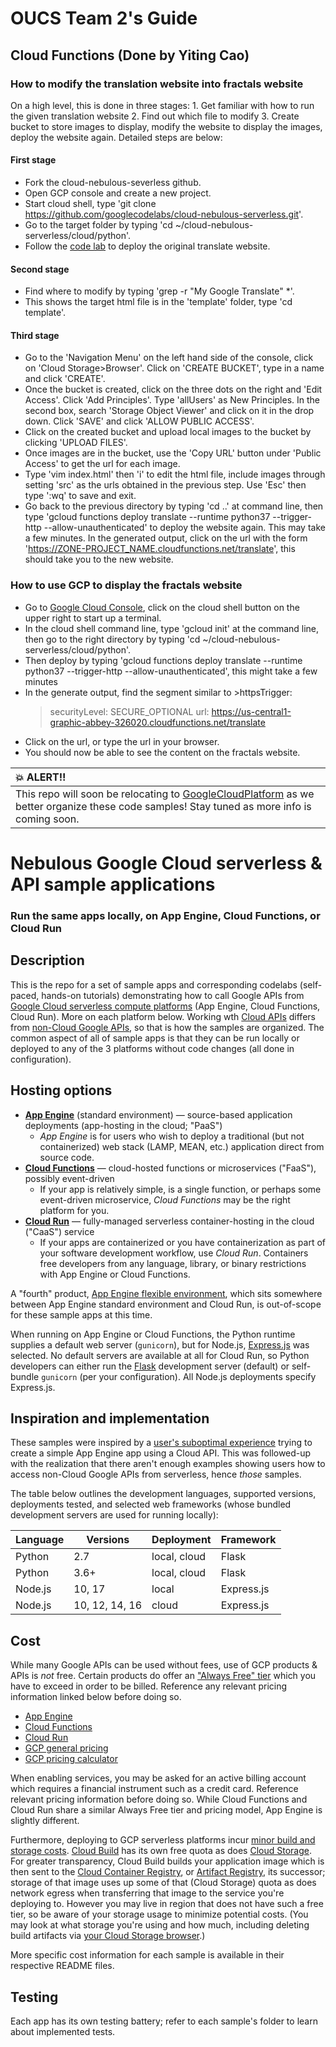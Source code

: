 # OUCS Team 2's Guide
## Cloud Functions (Done by Yiting Cao)
### How to modify the translation website into fractals website
On a high level, this is done in three stages: 1. Get familiar with how to run the given translation website 2. Find out which file to modify 3. Create bucket to store images to display, modify the website to display the images, deploy the website again. Detailed steps are below:
#### First stage
- Fork the cloud-nebulous-severless github.
- Open GCP console and create a new project.
- Start cloud shell, type 'git clone https://github.com/googlecodelabs/cloud-nebulous-serverless.git'.
- Go to the target folder by typing 'cd ~/cloud-nebulous-serverless/cloud/python'.
- Follow the [code lab](https://codelabs.developers.google.com/codelabs/cloud-nebulous-serverless-python-gcf?utm_source=codelabs&utm_medium=et&utm_campaign=CDR_wes_aap-serverless_nebservgcf_sms_201020&utm_content=-#0) to deploy the original translate website.
#### Second stage
- Find where to modify by typing 'grep -r "My Google Translate" *'.
- This shows the target html file is in the 'template' folder, type 'cd template'.
#### Third stage
- Go to the 'Navigation Menu' on the left hand side of the console, click on 'Cloud Storage>Browser'. Click on 'CREATE BUCKET', type in a name and click 'CREATE'.
-  Once the bucket is created, click on the three dots on the right and 'Edit Access'. Click 'Add Principles'. Type 'allUsers' as New Principles. In the second box, search 'Storage Object Viewer' and click on it in the drop down. Click 'SAVE' and click 'ALLOW PUBLIC ACCESS'.
-  Click on the created bucket and upload local images to the bucket by clicking 'UPLOAD FILES'.
-  Once images are in the bucket, use the 'Copy URL' button under 'Public Access' to get the url for each image.
-  Type 'vim index.html' then 'i' to edit the html file, include images through setting 'src' as the urls obtained in the previous step. Use 'Esc' then type ':wq' to save and exit.
-  Go back to the previous directory by typing 'cd ..' at command line, then type 'gcloud functions deploy translate --runtime python37 --trigger-http --allow-unauthenticated' to deploy the website again. This may take a few minutes. In the generated output, click on the url with the form 'https://ZONE-PROJECT_NAME.cloudfunctions.net/translate', this should take you to the new website.
### How to use GCP to display the fractals website
- Go to [Google Cloud Console](https://console.cloud.google.com/home/dashboard?project=graphic-abbey-326020), click on the cloud shell button on the upper right to start up a terminal.
- In the cloud shell command line, type 'gcloud init' at the command line, then go to the right directory by typing 'cd ~/cloud-nebulous-serverless/cloud/python'.
- Then deploy by typing 'gcloud functions deploy translate --runtime python37 --trigger-http --allow-unauthenticated', this might take a few minutes
- In the generate output, find the segment similar to >httpsTrigger:
  >securityLevel: SECURE_OPTIONAL
  >url: https://us-central1-graphic-abbey-326020.cloudfunctions.net/translate
- Click on the url, or type the url in your browser.
- You should now be able to see the content on the fractals website.


| :boom: ALERT!!             |
|:---------------------------|
| This repo will soon be relocating to [GoogleCloudPlatform](https://github.com/GoogleCloudPlatform) as we better organize these code samples! Stay tuned as more info is coming soon. |


# Nebulous Google Cloud serverless &amp; API sample applications
### Run the same apps locally, on App Engine, Cloud Functions, or Cloud Run

## Description

This is the repo for a set of sample apps and corresponding codelabs (self-paced, hands-on tutorials) demonstrating how to call Google APIs from [Google Cloud serverless compute platforms](https://cloud.google.com/serverless) (App Engine, Cloud Functions, Cloud Run). More on each platform below. Working wth [Cloud APIs](cloud) differs from [non-Cloud Google APIs](noncloud), so that is how the samples are organized. The common aspect of all of sample apps is that they can be run locally or deployed to any of the 3 platforms without code changes (all done in configuration).


## Hosting options

- **[App Engine](https://cloud.google.com/appengine)** (standard environment) — source-based application deployments (app-hosting in the cloud; "PaaS")
    - _App Engine_ is for users who wish to deploy a traditional (but not containerized) web stack (LAMP, MEAN, etc.) application direct from source code.
- **[Cloud Functions](https://cloud.google.com/functions)** — cloud-hosted functions or microservices ("FaaS"), possibly event-driven
    - If your app is relatively simple, is a single function, or perhaps some event-driven microservice, _Cloud Functions_ may be the right platform for you.
- **[Cloud Run](https://cloud.run)** — fully-managed serverless container-hosting in the cloud ("CaaS") service
    - If your apps are containerized or you have containerization as part of your software development workflow, use _Cloud Run_. Containers free developers from any language, library, or binary restrictions with App Engine or Cloud Functions.

A "fourth" product, [App Engine flexible environment](https://cloud.google.com/appengine/docs/flexible), which sits somewhere between App Engine standard environment and Cloud Run, is out-of-scope for these sample apps at this time.

When running on App Engine or Cloud Functions, the Python runtime supplies a default web server (`gunicorn`), but for Node.js, [Express.js](http://expressjs.com) was selected. No default servers are available at all for Cloud Run, so Python developers can either run the [Flask](https://flask.palletsprojects.com) development server (default) or self-bundle `gunicorn` (per your configuration). All Node.js deployments specify Express.js.


## Inspiration and implementation

These samples were inspired by a [user's suboptimal experience](https://www.mail-archive.com/google-appengine@googlegroups.com/msg94549.html) trying to create a simple App Engine app using a Cloud API. This was followed-up with the realization that there aren't enough examples showing users how to access non-Cloud Google APIs from serverless, hence *those* samples.

The table below outlines the development languages, supported versions, deployments tested, and selected web frameworks (whose bundled development servers are used for running locally):

Language | Versions | Deployment | Framework
--- | --- | --- | ---
Python|2.7|local, cloud|Flask
Python|3.6+|local, cloud|Flask
Node.js|10, 17|local|Express.js
Node.js|10, 12, 14, 16|cloud|Express.js


## Cost

While many Google APIs can be used without fees, use of GCP products &amp; APIs is _not_ free. Certain products do offer an ["Always Free" tier](https://cloud.google.com/free/docs/gcp-free-tier#free-tier-usage-limits) which you have to exceed in order to be billed. Reference any relevant pricing information linked below before doing so.

- [App Engine](https://cloud.google.com/appengine/pricing)
- [Cloud Functions](https://cloud.google.com/functions/pricing)
- [Cloud Run](https://cloud.google.com/run/pricing)
- [GCP general pricing](https://cloud.google.com/pricing)
- [GCP pricing calculator](https://cloud.google.com/products/calculator)

When enabling services, you may be asked for an active billing account which requires a financial instrument such as a credit card. Reference relevant pricing information before doing so. While Cloud Functions and Cloud Run share a similar Always Free tier and pricing model, App Engine is slightly different.

Furthermore, deploying to GCP serverless platforms incur [minor build and storage costs](https://cloud.google.com/appengine/pricing#pricing-for-related-google-cloud-products). [Cloud Build](https://cloud.google.com/build/pricing) has its own free quota as does [Cloud Storage](https://cloud.google.com/storage/pricing#cloud-storage-always-free). For greater transparency, Cloud Build builds your application image which is then sent to the [Cloud Container Registry](https://cloud.google.com/container-registry/pricing), or [Artifact Registry](https://cloud.google.com/artifact-registry/pricing), its successor; storage of that image uses up some of that (Cloud Storage) quota as does network egress when transferring that image to the service you're deploying to. However you may live in region that does not have such a free tier, so be aware of your storage usage to minimize potential costs. (You may look at what storage you're using and how much, including deleting build artifacts via [your Cloud Storage browser](https://console.cloud.google.com/storage/browser).)

More specific cost information for each sample is available in their respective README files.


## Testing

Each app has its own testing battery; refer to each sample's folder to learn about implemented tests.
